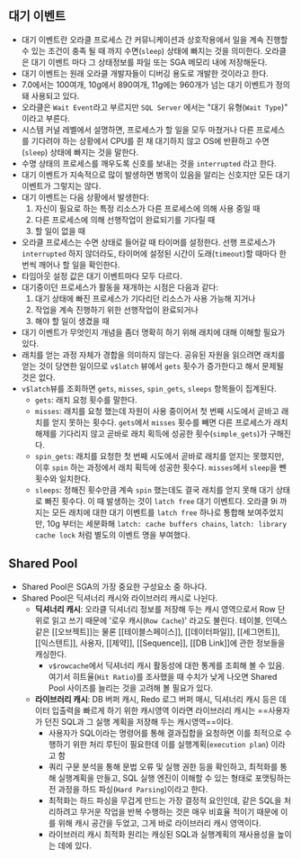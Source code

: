 ## 대기 이벤트
- 대기 이벤트란 오라클 프로세스 간 커뮤니케이션과 상호작용에서 일을 계속 진행할 수 있는 조건이 충족 될 때 까지 수면(`sleep`) 상태에 빠지는 것을 의미한다. 오라클은 대기 이벤트 마다 그 상태정보를 파일 또는 SGA 메모리 내에 저장해둔다.
- 대기 이벤트는 원래 오라클 개발자들이 디버깅 용도로 개발한 것이라고 한다.
- 7.0에서는 100여개, 10g에서 890여개, 11g에는 960개가 넘는 대기 이벤트가 정의돼 사용되고 있다.
- 오라클은 `Wait Event`라고 부르지만 `SQL Server` 에서는 "대기 유형(`Wait Type`)" 이라고 부른다.
- 시스템 커널 레벨에서 설명하면, 프로세스가 할 일을 모두 마쳤거나 다른 프로세스를 기다려야 하는 상황에서 CPU를 쥔 채 대기하지 않고 OS에 반환하고 수면(`sleep`) 상태에 빠지는 것을 말한다.
- 수명 상태의 프로세스를 깨우도록 신호를 보내는 것을 `interrupted` 라고 한다.
- 대기 이벤트가 지속적으로 많이 발생하면 병목이 있음을 알리는 신호지만 모든 대기 이벤트가 그렇지는 않다.
- 대기 이벤트는 다음 상황에서 발생한다:
	1. 자신이 필요로 하는 특정 리소스가 다른 프로세스에 의해 사용 중일 때
	2. 다른 프로세스에 의해 선행작업이 완료되기를 기다릴 때
	3. 할 일이 없을 때
- 오라클 프로세스는 수면 상태로 들어갈 때 타이머를 설정한다. 선행 프로세스가 `interrupted` 하지 않더라도, 타이머에 설정된 시간이 도래(`timeout`)할 때마다 한번씩 깨어나 할 일을 확인한다.
- 타임아웃 설정 값은 대기 이벤트마다 모두 다르다.
- 대기중이던 프로세스가 활동을 재개하는 시점은 다음과 같다:
	1. 대기 상태에 빠진 프로세스가 기다리던 리소스가 사용 가능해 지거나
	2. 작업을 계속 진행하기 위한 선행작업이 완료되거나
	3. 해야 할 일이 생겼을 때
- 대기 이벤트가 무엇인지 개념을 좀더 명확히 하기 위해 래치에 대해 이해할 필요가 있다.
- 래치를 얻는 과정 자체가 경합을 의미하지 않는다. 공유된 자원을 읽으려면 래치를 얻는 것이 당연한 일이므로 `v$latch` 뷰에서 `gets` 횟수가 증가한다고 해서 문제될 것은 없다.
- `v$latch`뷰를 조회하면 `gets`, `misses`, `spin_gets`, `sleeps` 항목들이 집계된다.
	- `gets`: 래치 요청 횟수를 말한다.
	- `misses`: 래치를 요청 했는데 자원이 사용 중이어서 첫 번째 시도에서 곧바고 래치를 얻지 못하는 횟수다. `gets`에서 `misses` 횟수를 빼면 다른 프로세스가 래치 해제를 기다리지 않고 곧바로 래치 획득에 성공한 횟수(`simple_gets`)가 구해진다.
	- `spin_gets`: 래치를 요청한 첫 번째 시도에서 곧바로 래치를 얻지는 못했지만, 이후 `spin` 하는 과정에서 래치 획득에 성공한 횟수다. `misses`에서 `sleep`을 뺀 횟수와 일치한다.
	- `sleeps`: 정해진 횟수만큼 계속 `spin` 했는데도 결국 래치를 얻지 못해 대기 상태로 빠진 횟수다. 이 때 발생하는 것이 `latch free` 대기 이벤트다. 오라클 9i 까지는 모든 래치에 대한 대기 이벤트를 `latch free` 하나로 통합해 보여주었지만, 10g 부터는 세분화해 `latch: cache buffers chains`, `latch: library cache lock` 처럼 별도의 이벤트 명을 부여했다.

## Shared Pool
- Shared Pool은 SGA의 가장 중요한 구성요소 중 하나다.
- Shared Pool은 딕셔너리 캐시와 라이브러리 캐시로 나뉜다.
	- **딕셔너리 캐시**: 오라클 딕셔너리 정보를 저장해 두는 캐시 영역으로서 Row 단위로 읽고 쓰기 때문에 '로우 캐시(`Row Cache`)' 라고도 불린다. 테이블, 인덱스 같은 [[오브젝트]]는 물론 [[테이블스페이스]], [[데이터파일]], [[세그먼트]], [[익스텐트]], 사용자, [[제약]], [[Sequence]], [[DB Link]]에 관한 정보들을 캐싱한다.
		- `v$rowcache`에서 딕셔너리 캐시 활동성에 대한 통계를 조회해 볼 수 있음. 여기서 히트율(`Hit Ratio`)를 조사했을 때 수치가 낮게 나오면 Shared Pool 사이즈를 늘리는 것을 고려해 볼 필요가 있다.
	- **라이브러리 캐시**: DB 버퍼 캐시, Redo 로그 버퍼 매시, 딕셔너리 캐시 등은 데이터 입출력을 빠르게 하기 위한 캐시영역 이라면 라이브러리 캐시는 ==사용자가 던진 SQL과 그 실행 계획을 저장해 두는 캐시영역==이다.
		- 사용자가 SQL이라는 명령어를 통해 결과집합을 요청하면 이를 최적으로 수행하기 위한 처리 루틴이 필요한데 이를 실행계획(`execution plan`) 이라고 함
		- 쿼리 구문 분석을 통해 문법 오류 및 실행 권한 등을 확인하고, 최적화를 통해 실행계획을 만들고, SQL 실행 엔진이 이해할 수 있는 형태로 포맷팅하는 전 과정을 하드 파싱(`Hard Parsing`)이라고 한다.
		- 최적화는 하드 파싱을 무겁게 만드는 가장 결정적 요인인데, 같은 SQL을 처리하려고 무거운 작업을 반복 수행하는 것은 매우 비효율 적이기 때문에 이를 위해 캐시 공간을 두었고, 그게 바로 라이브러리 캐시 영역이다.
		- 라이브러리 캐시 최적화 원리는 캐싱된 SQL과 실행계획의 재사용성을 높이는 데에 있다.